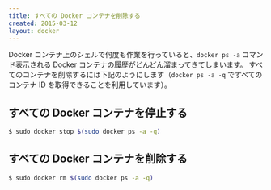```yaml
---
title: すべての Docker コンテナを削除する
created: 2015-03-12
layout: docker
---
```


Docker コンテナ上のシェルで何度も作業を行っていると、`docker ps -a` コマンド表示される Docker コンテナの履歴がどんどん溜まってきてしまいます。
すべてのコンテナを削除するには下記のようにします（`docker ps -a -q` ですべてのコンテナ ID を取得できることを利用しています）。


すべての Docker コンテナを停止する
----
```bash
$ sudo docker stop $(sudo docker ps -a -q)
```

すべての Docker コンテナを削除する
----
```bash
$ sudo docker rm $(sudo docker ps -a -q)
```

